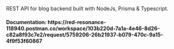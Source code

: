 REST API for blog backend built with NodeJs, Prisma & Typescript.

<h4>Documentation: <a>https://red-resonance-118940.postman.co/workspace/103b220d-7a1a-4e46-8d26-c82a8f93c7e2/request/5759206-26b21937-b079-470c-9a15-4f9f53f60867 <a/></h4>

